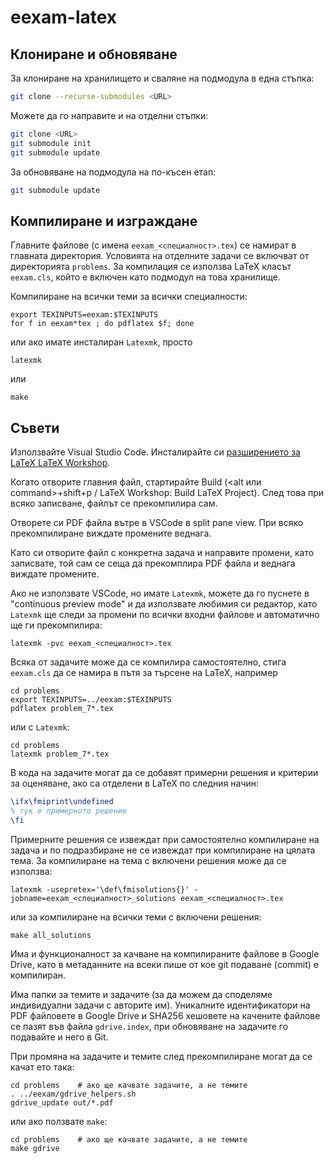 # eexam-latex

## Клониране и обновяване

За клониране на хранилището и сваляне на подмодула в една стъпка:

```bash
git clone --recurse-submodules <URL>
```

Можете да го направите и на отделни стъпки:

```bash
git clone <URL>
git submodule init
git submodule update
```

За обновяване на подмодула на по-късен етап:

```bash
git submodule update
```

## Компилиране и изграждане

Главните файлове (с имена `eexam_<специалност>.tex`) се намират в главната директория. Условията на отделните задачи се включват от директорията `problems`. За компилация се използва LaTeX класът `eexam.cls`, който е включен като подмодул на това хранилище.

Компилиране на всички теми за всички специалности:

``` shell
export TEXINPUTS=eexam:$TEXINPUTS
for f in eexam*tex ; do pdflatex $f; done
```

или ако имате инсталиран `Latexmk`, просто

``` shell
latexmk
```

или

``` shell
make
```

## Съвети

Използвайте Visual Studio Code. Инсталирайте си [разширението за LaTeX LaTeX Workshop](https://marketplace.visualstudio.com/items?itemName=James-Yu.latex-workshop).

Когато отворите главния файл, стартирайте Build (<alt или command>+shift+p / LaTeX Workshop: Build LaTeX Project). След това при всяко записване, файлът се прекомпилира сам.

Отворете си PDF файла вътре в VSCode в split pane view. При всяко прекомпилиране виждате промените веднага.

Като си отворите файл с конкретна задача и направите промени, като записвате, той сам се сеща да прекомплира PDF файла и веднага виждате промените.

Ако не използвате VSCode, но имате `Latexmk`, можете да го пуснете в "continuous preview mode" и да използвате любимия си редактор, като `Latexmk` ще следи за промени по всички входни файлове и автоматично ще ги прекомпилира:

``` shell
latexmk -pvc eexam_<специалност>.tex
```

Всяка от задачите може да се компилира самостоятелно, стига `eexam.cls` да се намира в пътя за търсене на LaTeX, например

``` shell
cd problems
export TEXINPUTS=../eexam:$TEXINPUTS
pdflatex problem_7*.tex
```

или с `Latexmk`:

``` shell
cd problems
latexmk problem_7*.tex
```

В кода на задачите могат да се добавят примерни решения и критерии за оценяване, ако са отделени в LaTeX по следния начин:
``` latex
\ifx\fmiprint\undefined
% тук е примерното решение
\fi
```

Примерните решения се извеждат при самостоятелно компилиране на задача и по подразбиране не се извеждат при компилиране на цялата тема. За компилиране на тема с включени решения може да се използва:

``` shell
latexmk -usepretex='\def\fmisolutions{}' -jobname=eexam_<специалност>_solutions eexam_<специалност>.tex
```

или за компилиране на всички теми с включени решения:

``` shell
make all_solutions
```

Има и функционалност за качване на компилираните файлове в Google Drive, като в метаданните на всеки пише от кое git подаване (commit) е компилиран.

Има папки за темите и задачите (за да можем да споделяме индивидуални задачи с авторите им). Уникалните идентификатори на PDF файловете в Google Drive и SHA256 хешовете на качените файлове се пазят във файла `gdrive.index`, при обновяване на задачите го подавайте и него в Git.

При промяна на задачите и темите след прекомпилиране могат да се качат ето така:

```shell
cd problems    # ако ще качвате задачите, а не темите
. ../eexam/gdrive_helpers.sh
gdrive_update out/*.pdf
```

или ако ползвате `make`:

```shell
cd problems    # ако ще качвате задачите, а не темите
make gdrive
```